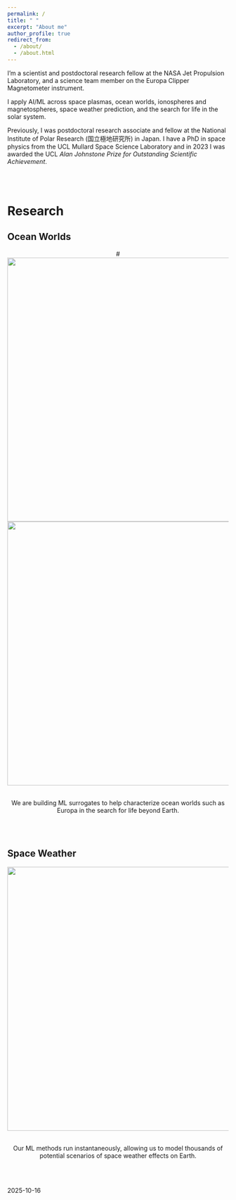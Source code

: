 ```yaml
---
permalink: /
title: " "
excerpt: "About me"
author_profile: true
redirect_from: 
  - /about/
  - /about.html
---
```

I’m a scientist and postdoctoral research fellow at the NASA Jet Propulsion Laboratory, and a science team member on the Europa Clipper Magnetometer instrument. 

​I apply AI/ML across space plasmas, ocean worlds, ionospheres and magnetospheres, space weather prediction, and the search for life in the solar system.

Previously, I was postdoctoral research associate and fellow at the National Institute of Polar Research (国立極地研究所) in Japan.  I have a PhD in space physics from the UCL Mullard Space Science Laboratory and in 2023 I was awarded the UCL _Alan Johnstone Prize for Outstanding Scientific Achievement_. 

<br/>
<br/>

# Research
Ocean Worlds
------
<div align="center">
  #<img src="/images/EuropaClipper_Complete_1024x768.gif" width="600"><br>
  <img src="/images/  europa-moon-sticker-16x9-1.webp" width="600"><br><br>
  <p>We are building ML surrogates to help characterize ocean worlds such as Europa in the search for life beyond Earth.</p>
</div>
<br>
<br>


Space Weather
------
<div align="center">
  <img src="/images/01-jan-14.gif" width="600"><br><br>
  <p>Our ML methods run instantaneously, allowing us to model thousands of potential scenarios of space weather effects on Earth.</p>
</div>
<br>
<br>

2025-10-16
